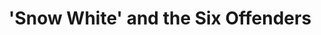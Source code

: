 ---
title: "'Snow White' and the Six Offenders"
file_url: /files/news-and-media/media-releases/2010-01-28-MR.pdf
---